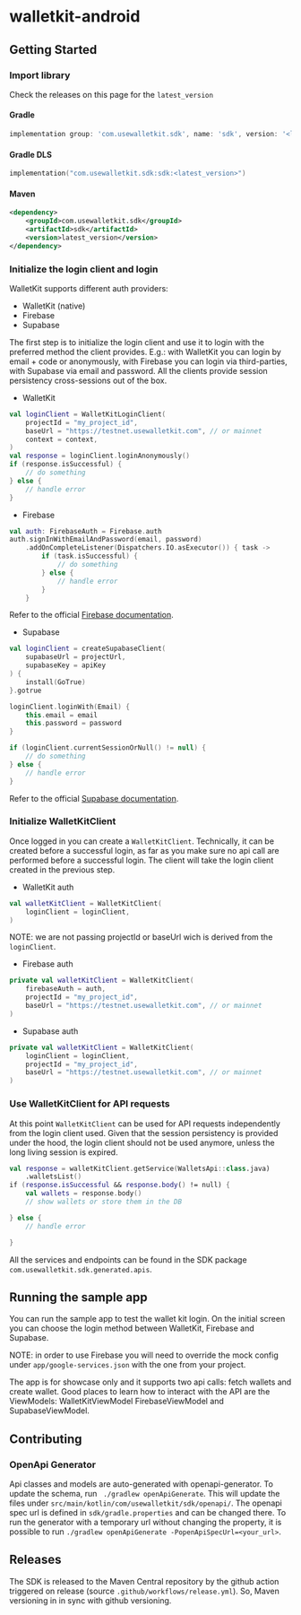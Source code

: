 # walletkit-android

## Getting Started
### Import library
Check the releases on this page for the `latest_version`

#### Gradle
```groovy
implementation group: 'com.usewalletkit.sdk', name: 'sdk', version: '<latest_version>'
```

#### Gradle DLS
```kotlin
implementation("com.usewalletkit.sdk:sdk:<latest_version>")
```

#### Maven
```xml
<dependency>
    <groupId>com.usewalletkit.sdk</groupId>
    <artifactId>sdk</artifactId>
    <version>latest_version</version>
</dependency>
```

### Initialize the login client and login
WalletKit supports different auth providers:
- WalletKit (native)
- Firebase
- Supabase

The first step is to initialize the login client and use it to login with the preferred method the 
client provides. E.g.: with WalletKit you can login by email + code or anonymously, with Firebase 
you can login via third-parties, with Supabase via email and password. All the clients provide 
session persistency cross-sessions out of the box.

- WalletKit
```kotlin
val loginClient = WalletKitLoginClient(
    projectId = "my_project_id",
    baseUrl = "https://testnet.usewalletkit.com", // or mainnet
    context = context,
)
val response = loginClient.loginAnonymously()
if (response.isSuccessful) {
    // do something
} else {
    // handle error
}
```

- Firebase
```kotlin
val auth: FirebaseAuth = Firebase.auth
auth.signInWithEmailAndPassword(email, password)
    .addOnCompleteListener(Dispatchers.IO.asExecutor()) { task ->
        if (task.isSuccessful) {
            // do something
        } else {
            // handle error
        }
    }
```

Refer to the official [Firebase documentation](https://firebase.google.com/docs/auth/android/start).

- Supabase
```kotlin
val loginClient = createSupabaseClient(
    supabaseUrl = projectUrl,
    supabaseKey = apiKey
) {
    install(GoTrue)
}.gotrue

loginClient.loginWith(Email) {
    this.email = email
    this.password = password
}

if (loginClient.currentSessionOrNull() != null) {
    // do something
} else {
    // handle error
}
```
Refer to the official [Supabase documentation](https://supabase.com/docs/reference/kotlin/auth-api).

### Initialize WalletKitClient
Once logged in you can create a `WalletKitClient`. Technically, it can be created before a 
successful login, as far as you make sure no api call are performed before a successful login. The 
client will take the login client created in the previous step.

- WalletKit auth
```kotlin
val walletKitClient = WalletKitClient(
    loginClient = loginClient,
)
```
NOTE: we are not passing projectId or baseUrl wich is derived from the `loginClient`.

- Firebase auth
```kotlin
private val walletKitClient = WalletKitClient(
    firebaseAuth = auth,
    projectId = "my_project_id",
    baseUrl = "https://testnet.usewalletkit.com", // or mainnet
)
```

- Supabase auth
```kotlin
private val walletKitClient = WalletKitClient(
    loginClient = loginClient,
    projectId = "my_project_id",
    baseUrl = "https://testnet.usewalletkit.com", // or mainnet
)
```

### Use WalletKitClient for API requests
At this point `WalletKitClient` can be used for API requests independently from the login client 
used. Given that the session persistency is provided under the hood, the login client should not be 
used anymore, unless the long living session is expired.

```kotlin
val response = walletKitClient.getService(WalletsApi::class.java)
    .walletsList()
if (response.isSuccessful && response.body() != null) {
    val wallets = response.body()
    // show wallets or store them in the DB

} else {
    // handle error

}
```

All the services and endpoints can be found in the SDK package 
`com.usewalletkit.sdk.generated.apis`.

## Running the sample app
You can run the sample app to test the wallet kit login. On the initial screen you can choose the 
login method between WalletKit, Firebase and Supabase.

NOTE: in order to use Firebase you will need to override the mock config under 
`app/google-services.json` with the one from your project.

The app is for showcase only and it supports two api calls: fetch wallets and create wallet. Good 
places to learn how to interact with the API are the ViewModels: WalletKitViewModel
FirebaseViewModel and SupabaseViewModel.


## Contributing
### OpenApi Generator
Api classes and models are auto-generated with openapi-generator. To update the schema, run `
./gradlew openApiGenerate`. This will update the files under 
`src/main/kotlin/com/usewalletkit/sdk/openapi/`. The openapi spec url is defined in 
`sdk/gradle.properties` and can be changed there. To run the generator with a temporary url without 
changing the property, it is possible to run 
`./gradlew openApiGenerate -PopenApiSpecUrl=<your_url>`.

## Releases
The SDK is released to the Maven Central repository by the github action triggered on release 
(source `.github/workflows/release.yml`). So, Maven versioning in in sync with github versioning. 
